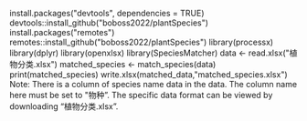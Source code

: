 install.packages("devtools", dependencies = TRUE)
devtools::install_github("boboss2022/plantSpecies")
install.packages("remotes")
remotes::install_github("boboss2022/plantSpecies")
library(processx)
library(dplyr)
library(openxlsx)
library(SpeciesMatcher)
data <- read.xlsx("植物分类.xlsx")
matched_species <- match_species(data)
print(matched_species)
write.xlsx(matched_data,"matched_species.xlsx")
Note: There is a column of species name data in the data. The column name here must be set to "物种”. The specific data format can be viewed by downloading “植物分类.xlsx”.
